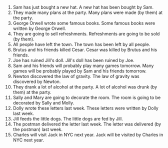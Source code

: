 1. Sam has just bought a new hat.
   A new hat has been bought by Sam.
2. They made many plans at the party.
   Many plans were made (by them) at the party.
3. George Orwell wrote some famous books.
   Some famous books were written by George Orwell.
4. They are going to sell refreshments.
   Refreshments are going to be sold (by them).
5. All people have left the town.
   The town has been left by all people.
6. Brutus and his friends killed Cesar.
   Cesar was killed by Brutus and his friends.
7. Joe has ruined Jill's doll.
   Jill's doll has been ruined by Joe.
8. Sam and his friends will probably play many games tomorrow.
   Many games will be probably played by Sam and his friends tomorrow.
9. Newton discovered the law of gravity.
   The law of gravity was discovered by Newton.
10. They drank a lot of alcohol at the party.
   A lot of alcohol was drunk (by them) at the party.
11. Sally and Mary are going to decorate the room.
   The room is going to be decorated by Sally and Molly.
12. Dolly wrote these letters last week.
   These letters were written by Dolly last week.
13. Jill feeds the little dogs.
   The little dogs are fed by Jill.
14. The postman delivered the letter last week.
   The letter was delivered (by the postman) last week.
15. Charles will visit Jack in NYC next year.
   Jack will be visited by Charles in NYC next year.
   
